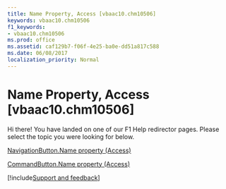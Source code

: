 ```yaml
---
title: Name Property, Access [vbaac10.chm10506]
keywords: vbaac10.chm10506
f1_keywords:
- vbaac10.chm10506
ms.prod: office
ms.assetid: caf129b7-f06f-4e25-ba0e-dd51a817c588
ms.date: 06/08/2017
localization_priority: Normal
---
```



# Name Property, Access [vbaac10.chm10506]

Hi there! You have landed on one of our F1 Help redirector pages. Please select the topic you were looking for below.

[NavigationButton.Name property (Access)](https://msdn.microsoft.com/library/514d922d-e9bc-6a44-b1ac-323b9eb036c2%28Office.15%29.aspx)

[CommandButton.Name property (Access)](https://msdn.microsoft.com/library/1e0f700c-9114-4add-4a0a-4f93266951d5%28Office.15%29.aspx)

[!include[Support and feedback](~/includes/feedback-boilerplate.md)]